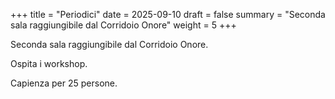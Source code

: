 +++
title = "Periodici"
date = 2025-09-10
draft = false
summary = "Seconda sala raggiungibile dal Corridoio Onore"
weight = 5
+++

Seconda sala raggiungibile dal Corridoio Onore.

Ospita i workshop.

Capienza per 25 persone.
